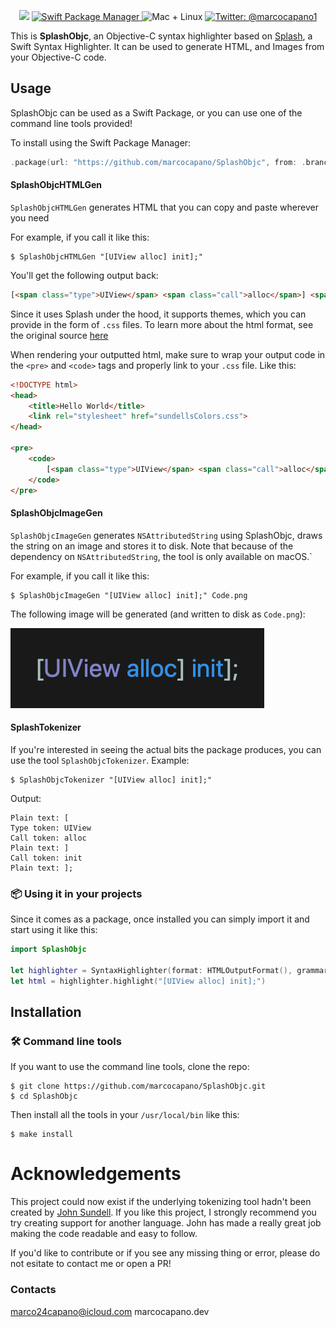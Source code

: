 <p align="center">
    <img src="https://img.shields.io/badge/Swift-5.0-orange.svg" />
    <a href="https://swift.org/package-manager">
        <img src="https://img.shields.io/badge/spm-compatible-brightgreen.svg?style=flat" alt="Swift Package Manager" />
    </a>
     <img src="https://img.shields.io/badge/platforms-mac+linux-brightgreen.svg?style=flat" alt="Mac + Linux" />
    <a href="https://twitter.com/marcocapano1">
        <img src="https://img.shields.io/badge/twitter-@marcocapano1-blue.svg?style=flat" alt="Twitter: @marcocapano1" />
    </a>
</p>

This is **SplashObjc**, an Objective-C syntax highlighter based on [Splash](https://github.com/JohnSundell/Splash), a Swift Syntax Highlighter. It can be used to generate HTML, and Images from your Objective-C code.

## Usage

SplashObjc can be used as a Swift Package, or you can use one of the command line tools provided!

To install using the Swift Package Manager:

```swift
.package(url: "https://github.com/marcocapano/SplashObjc", from: .branch("master)")
```


#### SplashObjcHTMLGen

`SplashObjcHTMLGen` generates HTML that you can copy and paste wherever you need 

For example, if you call it like this:

```
$ SplashObjcHTMLGen "[UIView alloc] init];"
```

You'll get the following output back:

```html
[<span class="type">UIView</span> <span class="call">alloc</span>] <span class="call">init</span>];
```
Since it uses Splash under the hood, it supports themes, which you can provide in the form of `.css` files. 
To learn more about the html format, see the original source [here](https://github.com/JohnSundell/Splash/blob/master/Sources/Splash/Output/HTMLOutputFormat.swift)

When rendering your outputted html, make sure to wrap your output code in the `<pre>` and `<code>` tags and properly link to your `.css` file. Like this:

```html
<!DOCTYPE html>
<head>
    <title>Hello World</title>
    <link rel="stylesheet" href="sundellsColors.css">
</head>

<pre>
    <code>
        [<span class="type">UIView</span> <span class="call">alloc</span>] <span class="call">init</span>];
    </code>
</pre>
```

#### SplashObjcImageGen

`SplashObjcImageGen` generates `NSAttributedString` using SplashObjc, draws the string on an image and stores it to disk.
Note that because of the dependency on `NSAttributedString`, the tool is only available on macOS.`

For example, if you call it like this:

```
$ SplashObjcImageGen "[UIView alloc] init];" Code.png
```

The following image will be generated (and written to disk as `Code.png`):

<img src="Images/Code.png" max-width="90%" alt="Code sample" />


#### SplashTokenizer

If you're interested in seeing the actual bits the package produces, you can use the tool `SplashObjcTokenizer`.
Example:

```
$ SplashObjcTokenizer "[UIView alloc] init];"
```

Output:

```
Plain text: [
Type token: UIView
Call token: alloc
Plain text: ]
Call token: init
Plain text: ];
```

### 📦 Using it in your projects

Since it comes as a package, once installed you can simply import it and start using it like this:

```swift
import SplashObjc

let highlighter = SyntaxHighlighter(format: HTMLOutputFormat(), grammar: ObjcGrammar())
let html = highlighter.highlight("[UIView alloc] init];")
```

## Installation

### 🛠 Command line tools

If you want to use the command line tools, clone the repo:

```
$ git clone https://github.com/marcocapano/SplashObjc.git
$ cd SplashObjc
```

Then install all the tools in your `/usr/local/bin` like this:

```
$ make install
```

# Acknowledgements

This project could now exist if the underlying tokenizing tool hadn't been created by [John Sundell]((https://github.com/JohnSundell/)). 
If you like this project, I strongly recommend you try creating support for another language. John has made a really great job making the code readable and easy to follow.

If you'd like to contribute or if you see any missing thing or error, please do not esitate to contact me or open a PR!

### Contacts
marco24capano@icloud.com
marcocapano.dev
